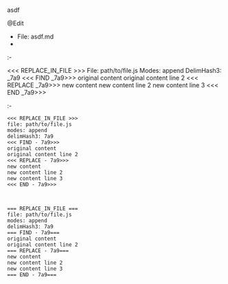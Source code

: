 asdf


@Edit 
- File: asdf.md
- 

:- 

<<< REPLACE_IN_FILE >>>
File: path/to/file.js
Modes: append 
DelimHash3: _7a9
<<< FIND _7a9>>> 
original content
original content line 2
<<< REPLACE _7a9>>> 
new content
new content line 2
new content line 3
<<< END _7a9>>> 

:-

```
<<< REPLACE_IN_FILE >>>
file: path/to/file.js
modes: append 
delimHash3: 7a9
<<< FIND - 7a9>>> 
original content
original content line 2
<<< REPLACE - 7a9>>> 
new content
new content line 2
new content line 3
<<< END - 7a9>>> 



=== REPLACE_IN_FILE ===
file: path/to/file.js
modes: append 
delimHash3: 7a9
=== FIND - 7a9=== 
original content
original content line 2
=== REPLACE - 7a9=== 
new content
new content line 2
new content line 3
=== END - 7a9=== 


```